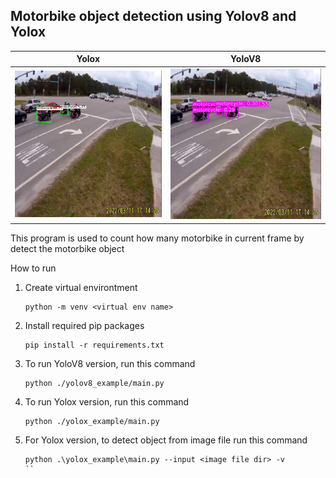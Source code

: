 ## Motorbike object detection using Yolov8 and Yolox

|                              Yolox                              |                              YoloV8                              |
| :-------------------------------------------------------------: | :--------------------------------------------------------------: |
| ![Yolox output](./outputs/Screenshot%202023-11-24%20230726.png) | ![YoloV8 output](./outputs/Screenshot%202023-11-24%20230125.png) |

This program is used to count how many motorbike in current frame by detect the motorbike object

How to run

1. Create virtual environtment

   ```
   python -m venv <virtual env name>

   ```

2. Install required pip packages
   ```
   pip install -r requirements.txt
   ```
3. To run YoloV8 version, run this command
   ```
   python ./yolov8_example/main.py
   ```
4. To run Yolox version, run this command
   ```
   python ./yolox_example/main.py
   ```
5. For Yolox version, to detect object from image file run this command
   ```
   python .\yolox_example\main.py --input <image file dir> -v
   ``
   ```
